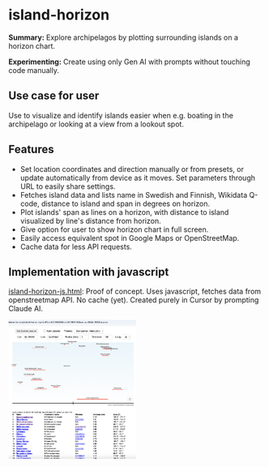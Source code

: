 # island-horizon
**Summary:** Explore archipelagos by plotting surrounding islands on a horizon chart.

**Experimenting:** Create using only Gen AI with prompts without touching code manually. 

## Use case for user
Use to visualize and identify islands easier when e.g. boating in the archipelago or looking at a view from a lookout spot. 

## Features
- Set location coordinates and direction manually or from presets, or update automatically from device as it moves. Set parameters through URL to easily share settings. 
- Fetches island data and lists name in Swedish and Finnish, Wikidata Q-code, distance to island and span in degrees on horizon. 
- Plot islands' span as lines on a horizon, with distance to island visualized by line's distance from horizon.
- Give option for user to show horizon chart in full screen.
- Easily access equivalent spot in Google Maps or OpenStreetMap.
- Cache data for less API requests. 

## Implementation with javascript
[island-horizon-js.html](island-horizon-js.html): Proof of concept. Uses javascript, fetches data from openstreetmap API. No cache (yet). Created purely in Cursor by prompting Claude AI. 

<img src='island-horizon-js.png' width="50%">
